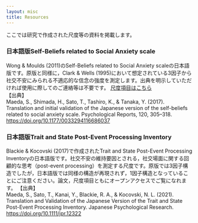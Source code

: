 ```yaml
---
layout: misc
title: Resources
---
```

ここでは研究で作成された尺度等の資料を掲載します。<br>

### 日本語版Self-Beliefs related to Social Anxiety scale<br>
Wong & Moulds (2011)のSelf-Beliefs related to Social Anxiety scaleの日本語版です。原版と同様に，Clark & Wells (1995)において想定されている3因子から社交不安にみられる不適応的な信念の強度を測定します。出典を明示していただければ使用に際してのご連絡等は不要です。
[尺度項目はこちら]()<br>
【出典】<br>
Maeda, S., Shimada, H., Sato, T., Tashiro, K., & Tanaka, Y. (2017). Translation and initial validation of the Japanese version of the self-beliefs related to social anxiety scale. Psychological Reports, 120, 305–318. https://doi.org/10.1177/0033294116686037

### 日本語版Trait and State Post-Event Processing Inventory<br>
Blackie & Kocovski (2017)で作成されたTrait and State Post-Event Processing Inventoryの日本語版です。社交不安の維持要因とされる，社交場面に関する回顧的な思考（post-event processing）を測定する尺度です。原版では3因子構造でしたが，日本語版では同様の構造が再現されず，1因子構造となっていることにご注意ください。論文，尺度項目ともにオープンアクセスでご覧になれます。
【出典】<br>
Maeda, S., Sato, T., Kanai, Y., Blackie, R. A., & Kocovski, N. L. (2021). Translation and Validation of the Japanese Version of the Trait and State Post-Event Processing Inventory. Japanese Psychological Research. https://doi.org/10.1111/jpr.12322


